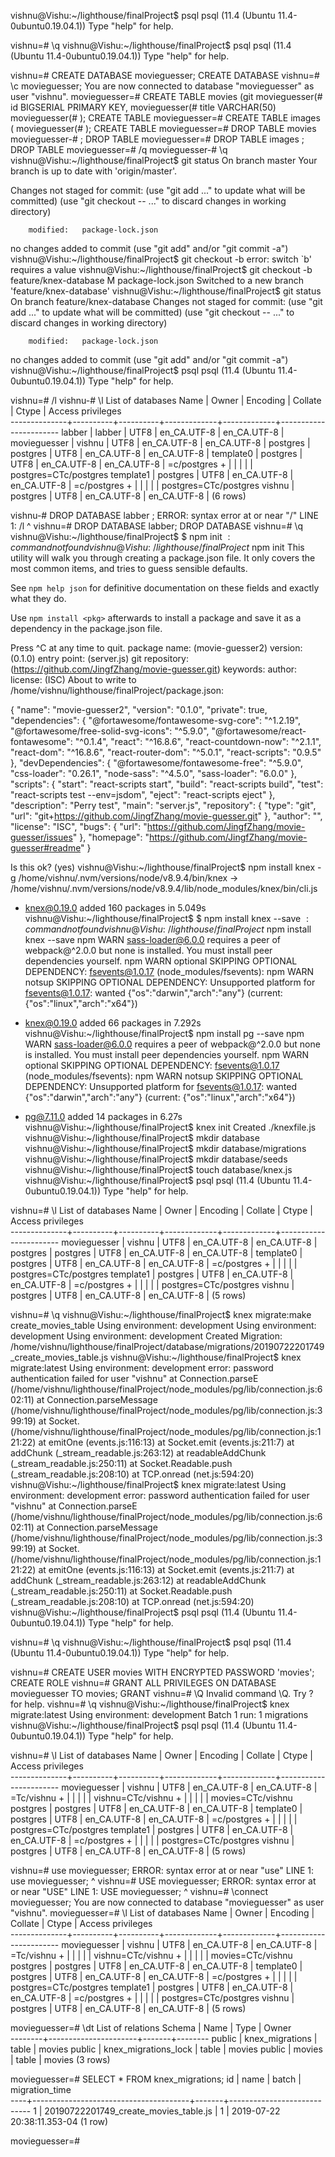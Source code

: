 vishnu@Vishu:~/lighthouse/finalProject$ psql
psql (11.4 (Ubuntu 11.4-0ubuntu0.19.04.1))
Type "help" for help.

vishnu=# \q
vishnu@Vishu:~/lighthouse/finalProject$ psql
psql (11.4 (Ubuntu 11.4-0ubuntu0.19.04.1))
Type "help" for help.

vishnu=# CREATE DATABASE movieguesser;
CREATE DATABASE
vishnu=# \c movieguesser;
You are now connected to database "movieguesser" as user "vishnu".
movieguesser=# CREATE TABLE movies (git
movieguesser(# id BIGSERIAL PRIMARY KEY,
movieguesser(# title VARCHAR(50)
movieguesser(# );
CREATE TABLE
movieguesser=# CREATE TABLE images (
movieguesser(# );
CREATE TABLE
movieguesser=# DROP TABLE movies
movieguesser-# ;
DROP TABLE
movieguesser=# DROP TABLE images
;
DROP TABLE
movieguesser=# /q
movieguesser-# \q
vishnu@Vishu:~/lighthouse/finalProject$ git status
On branch master
Your branch is up to date with 'origin/master'.

Changes not staged for commit:
  (use "git add <file>..." to update what will be committed)
  (use "git checkout -- <file>..." to discard changes in working directory)

        modified:   package-lock.json

no changes added to commit (use "git add" and/or "git commit -a")
vishnu@Vishu:~/lighthouse/finalProject$ git checkout -b
error: switch `b' requires a value
vishnu@Vishu:~/lighthouse/finalProject$ git checkout -b feature/knex-database
M       package-lock.json
Switched to a new branch 'feature/knex-database'
vishnu@Vishu:~/lighthouse/finalProject$ git status
On branch feature/knex-database
Changes not staged for commit:
  (use "git add <file>..." to update what will be committed)
  (use "git checkout -- <file>..." to discard changes in working directory)

        modified:   package-lock.json

no changes added to commit (use "git add" and/or "git commit -a")
vishnu@Vishu:~/lighthouse/finalProject$ psql
psql (11.4 (Ubuntu 11.4-0ubuntu0.19.04.1))
Type "help" for help.

vishnu=# /l
vishnu-# \l
                                   List of databases
     Name     |  Owner   | Encoding |   Collate   |    Ctype    |   Access privileges   
--------------+----------+----------+-------------+-------------+-----------------------
 labber       | labber   | UTF8     | en_CA.UTF-8 | en_CA.UTF-8 | 
 movieguesser | vishnu   | UTF8     | en_CA.UTF-8 | en_CA.UTF-8 | 
 postgres     | postgres | UTF8     | en_CA.UTF-8 | en_CA.UTF-8 | 
 template0    | postgres | UTF8     | en_CA.UTF-8 | en_CA.UTF-8 | =c/postgres          +
              |          |          |             |             | postgres=CTc/postgres
 template1    | postgres | UTF8     | en_CA.UTF-8 | en_CA.UTF-8 | =c/postgres          +
              |          |          |             |             | postgres=CTc/postgres
 vishnu       | postgres | UTF8     | en_CA.UTF-8 | en_CA.UTF-8 | 
(6 rows)

vishnu-# DROP DATABASE labber
;
ERROR:  syntax error at or near "/"
LINE 1: /l
        ^
vishnu=# DROP DATABASE labber;
DROP DATABASE
vishnu=# \q
vishnu@Vishu:~/lighthouse/finalProject$ $ npm init
$: command not found
vishnu@Vishu:~/lighthouse/finalProject$ npm init
This utility will walk you through creating a package.json file.
It only covers the most common items, and tries to guess sensible defaults.

See `npm help json` for definitive documentation on these fields
and exactly what they do.

Use `npm install <pkg>` afterwards to install a package and
save it as a dependency in the package.json file.

Press ^C at any time to quit.
package name: (movie-guesser2) 
version: (0.1.0) 
entry point: (server.js) 
git repository: (https://github.com/JingfZhang/movie-guesser.git) 
keywords: 
author: 
license: (ISC) 
About to write to /home/vishnu/lighthouse/finalProject/package.json:

{
  "name": "movie-guesser2",
  "version": "0.1.0",
  "private": true,
  "dependencies": {
    "@fortawesome/fontawesome-svg-core": "^1.2.19",
    "@fortawesome/free-solid-svg-icons": "^5.9.0",
    "@fortawesome/react-fontawesome": "^0.1.4",
    "react": "^16.8.6",
    "react-countdown-now": "^2.1.1",
    "react-dom": "^16.8.6",
    "react-router-dom": "^5.0.1",
    "react-scripts": "0.9.5"
  },
  "devDependencies": {
    "@fortawesome/fontawesome-free": "^5.9.0",
    "css-loader": "0.26.1",
    "node-sass": "^4.5.0",
    "sass-loader": "6.0.0"
  },
  "scripts": {
    "start": "react-scripts start",
    "build": "react-scripts build",
    "test": "react-scripts test --env=jsdom",
    "eject": "react-scripts eject"
  },
  "description": "Perry test",
  "main": "server.js",
  "repository": {
    "type": "git",
    "url": "git+https://github.com/JingfZhang/movie-guesser.git"
  },
  "author": "",
  "license": "ISC",
  "bugs": {
    "url": "https://github.com/JingfZhang/movie-guesser/issues"
  },
  "homepage": "https://github.com/JingfZhang/movie-guesser#readme"
}


Is this ok? (yes) 
vishnu@Vishu:~/lighthouse/finalProject$ npm install knex -g
/home/vishnu/.nvm/versions/node/v8.9.4/bin/knex -> /home/vishnu/.nvm/versions/node/v8.9.4/lib/node_modules/knex/bin/cli.js
+ knex@0.19.0
added 160 packages in 5.049s
vishnu@Vishu:~/lighthouse/finalProject$ $ npm install knex --save
$: command not found
vishnu@Vishu:~/lighthouse/finalProject$ npm install knex --save
npm WARN sass-loader@6.0.0 requires a peer of webpack@^2.0.0 but none is installed. You must install peer dependencies yourself.
npm WARN optional SKIPPING OPTIONAL DEPENDENCY: fsevents@1.0.17 (node_modules/fsevents):
npm WARN notsup SKIPPING OPTIONAL DEPENDENCY: Unsupported platform for fsevents@1.0.17: wanted {"os":"darwin","arch":"any"} (current: {"os":"linux","arch":"x64"})

+ knex@0.19.0
added 66 packages in 7.292s
vishnu@Vishu:~/lighthouse/finalProject$ npm install pg --save
npm WARN sass-loader@6.0.0 requires a peer of webpack@^2.0.0 but none is installed. You must install peer dependencies yourself.
npm WARN optional SKIPPING OPTIONAL DEPENDENCY: fsevents@1.0.17 (node_modules/fsevents):
npm WARN notsup SKIPPING OPTIONAL DEPENDENCY: Unsupported platform for fsevents@1.0.17: wanted {"os":"darwin","arch":"any"} (current: {"os":"linux","arch":"x64"})

+ pg@7.11.0
added 14 packages in 6.27s
vishnu@Vishu:~/lighthouse/finalProject$ knex init
Created ./knexfile.js
vishnu@Vishu:~/lighthouse/finalProject$ mkdir database
vishnu@Vishu:~/lighthouse/finalProject$ mkdir database/migrations
vishnu@Vishu:~/lighthouse/finalProject$ mkdir database/seeds
vishnu@Vishu:~/lighthouse/finalProject$ touch database/knex.js
vishnu@Vishu:~/lighthouse/finalProject$ psql
psql (11.4 (Ubuntu 11.4-0ubuntu0.19.04.1))
Type "help" for help.

vishnu=# \l
                                   List of databases
     Name     |  Owner   | Encoding |   Collate   |    Ctype    |   Access privileges   
--------------+----------+----------+-------------+-------------+-----------------------
 movieguesser | vishnu   | UTF8     | en_CA.UTF-8 | en_CA.UTF-8 | 
 postgres     | postgres | UTF8     | en_CA.UTF-8 | en_CA.UTF-8 | 
 template0    | postgres | UTF8     | en_CA.UTF-8 | en_CA.UTF-8 | =c/postgres          +
              |          |          |             |             | postgres=CTc/postgres
 template1    | postgres | UTF8     | en_CA.UTF-8 | en_CA.UTF-8 | =c/postgres          +
              |          |          |             |             | postgres=CTc/postgres
 vishnu       | postgres | UTF8     | en_CA.UTF-8 | en_CA.UTF-8 | 
(5 rows)

vishnu=# \q
vishnu@Vishu:~/lighthouse/finalProject$ knex migrate:make create_movies_table
Using environment: development
Using environment: development
Using environment: development
Created Migration: /home/vishnu/lighthouse/finalProject/database/migrations/20190722201749_create_movies_table.js
vishnu@Vishu:~/lighthouse/finalProject$ knex migrate:latest
Using environment: development
error: password authentication failed for user "vishnu"
    at Connection.parseE (/home/vishnu/lighthouse/finalProject/node_modules/pg/lib/connection.js:602:11)
    at Connection.parseMessage (/home/vishnu/lighthouse/finalProject/node_modules/pg/lib/connection.js:399:19)
    at Socket.<anonymous> (/home/vishnu/lighthouse/finalProject/node_modules/pg/lib/connection.js:121:22)
    at emitOne (events.js:116:13)
    at Socket.emit (events.js:211:7)
    at addChunk (_stream_readable.js:263:12)
    at readableAddChunk (_stream_readable.js:250:11)
    at Socket.Readable.push (_stream_readable.js:208:10)
    at TCP.onread (net.js:594:20)
vishnu@Vishu:~/lighthouse/finalProject$ knex migrate:latest
Using environment: development
error: password authentication failed for user "vishnu"
    at Connection.parseE (/home/vishnu/lighthouse/finalProject/node_modules/pg/lib/connection.js:602:11)
    at Connection.parseMessage (/home/vishnu/lighthouse/finalProject/node_modules/pg/lib/connection.js:399:19)
    at Socket.<anonymous> (/home/vishnu/lighthouse/finalProject/node_modules/pg/lib/connection.js:121:22)
    at emitOne (events.js:116:13)
    at Socket.emit (events.js:211:7)
    at addChunk (_stream_readable.js:263:12)
    at readableAddChunk (_stream_readable.js:250:11)
    at Socket.Readable.push (_stream_readable.js:208:10)
    at TCP.onread (net.js:594:20)
vishnu@Vishu:~/lighthouse/finalProject$ psql
psql (11.4 (Ubuntu 11.4-0ubuntu0.19.04.1))
Type "help" for help.

vishnu=# \q
vishnu@Vishu:~/lighthouse/finalProject$ psql
psql (11.4 (Ubuntu 11.4-0ubuntu0.19.04.1))
Type "help" for help.

vishnu=# CREATE USER movies WITH ENCRYPTED PASSWORD 'movies';
CREATE ROLE
vishnu=# GRANT ALL PRIVILEGES ON DATABASE movieguesser TO movies;
GRANT
vishnu=# \Q
Invalid command \Q. Try \? for help.
vishnu=# \q
vishnu@Vishu:~/lighthouse/finalProject$ knex migrate:latest
Using environment: development
Batch 1 run: 1 migrations
vishnu@Vishu:~/lighthouse/finalProject$ psql
psql (11.4 (Ubuntu 11.4-0ubuntu0.19.04.1))
Type "help" for help.

vishnu=# \l
                                   List of databases
     Name     |  Owner   | Encoding |   Collate   |    Ctype    |   Access privileges   
--------------+----------+----------+-------------+-------------+-----------------------
 movieguesser | vishnu   | UTF8     | en_CA.UTF-8 | en_CA.UTF-8 | =Tc/vishnu           +
              |          |          |             |             | vishnu=CTc/vishnu    +
              |          |          |             |             | movies=CTc/vishnu
 postgres     | postgres | UTF8     | en_CA.UTF-8 | en_CA.UTF-8 | 
 template0    | postgres | UTF8     | en_CA.UTF-8 | en_CA.UTF-8 | =c/postgres          +
              |          |          |             |             | postgres=CTc/postgres
 template1    | postgres | UTF8     | en_CA.UTF-8 | en_CA.UTF-8 | =c/postgres          +
              |          |          |             |             | postgres=CTc/postgres
 vishnu       | postgres | UTF8     | en_CA.UTF-8 | en_CA.UTF-8 | 
(5 rows)

vishnu=# use movieguesser;
ERROR:  syntax error at or near "use"
LINE 1: use movieguesser;
        ^
vishnu=# USE movieguesser;
ERROR:  syntax error at or near "USE"
LINE 1: USE movieguesser;
        ^
vishnu=# \connect movieguesser;
You are now connected to database "movieguesser" as user "vishnu".
movieguesser=# \l
                                   List of databases
     Name     |  Owner   | Encoding |   Collate   |    Ctype    |   Access privileges   
--------------+----------+----------+-------------+-------------+-----------------------
 movieguesser | vishnu   | UTF8     | en_CA.UTF-8 | en_CA.UTF-8 | =Tc/vishnu           +
              |          |          |             |             | vishnu=CTc/vishnu    +
              |          |          |             |             | movies=CTc/vishnu
 postgres     | postgres | UTF8     | en_CA.UTF-8 | en_CA.UTF-8 | 
 template0    | postgres | UTF8     | en_CA.UTF-8 | en_CA.UTF-8 | =c/postgres          +
              |          |          |             |             | postgres=CTc/postgres
 template1    | postgres | UTF8     | en_CA.UTF-8 | en_CA.UTF-8 | =c/postgres          +
              |          |          |             |             | postgres=CTc/postgres
 vishnu       | postgres | UTF8     | en_CA.UTF-8 | en_CA.UTF-8 | 
(5 rows)

movieguesser=# \dt
               List of relations
 Schema |         Name         | Type  | Owner  
--------+----------------------+-------+--------
 public | knex_migrations      | table | movies
 public | knex_migrations_lock | table | movies
 public | movies               | table | movies
(3 rows)

movieguesser=# SELECT * FROM knex_migrations;
 id |                 name                  | batch |       migration_time       
----+---------------------------------------+-------+----------------------------
  1 | 20190722201749_create_movies_table.js |     1 | 2019-07-22 20:38:11.353-04
(1 row)

movieguesser=# 